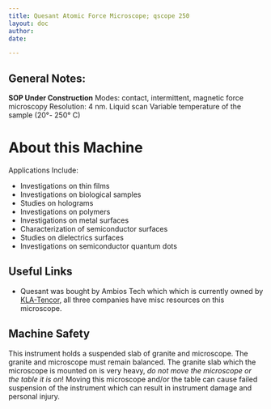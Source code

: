 ```yaml
---
title: Quesant Atomic Force Microscope; qscope 250
layout: doc
author: 
date: 

---
```


## General Notes:
**SOP Under Construction**
Modes: contact, intermittent, magnetic force microscopy
Resolution: 4 nm.
Liquid scan
Variable temperature of the sample (20°- 250° C)

# About this Machine
Applications Include:
* Investigations on thin films
* Investigations on biological samples
* Studies on holograms
* Investigations on polymers
* Investigations on metal surfaces
* Characterization of semiconductor surfaces
* Studies on dielectrics surfaces
* Investigations on semiconductor quantum dots

## Useful Links
- Quesant was bought by Ambios Tech which which is currently owned by [KLA-Tencor](https://www.kla-tencor.com), all three companies have misc resources on this microscope. 
<!--- You can find the manual [here](manual.pdf).-->

## Machine Safety
This instrument holds a suspended slab of granite and microscope. The granite and microscope must remain balanced. The granite slab which the microscope is mounted on is very heavy, *do not move the microscope or the table it is on*! Moving this microscope and/or the table can cause failed suspension of the instrument which can result in instrument damage and personal injury.

<!---## How to Get Help
Include a list of which documents, websites, people, or mailing lists should be consulted in case of problems.

# Using this Machine
These sections describe the standard usage and common pitfalls.

## Setup
Describe how to check that the machine is okay to use.
Describe make the machine ready to use.

## Operation
Show how to actually *do the thing*.

## Shutdown
Explain how to safely shut down the machine.

## Cleanup
Explain how to reset the work station for the next user.

# Tips and Tricks
List some sections describing advaned techniques. --->
